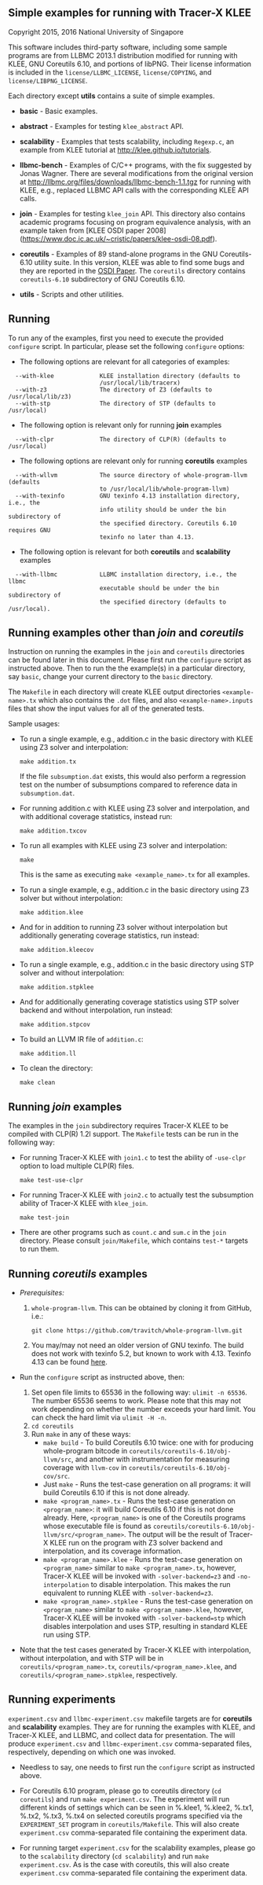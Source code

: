 Simple examples for running with Tracer-X KLEE
----------------------------------------------

Copyright 2015, 2016 National University of Singapore

This software includes third-party software, including some sample programs are from LLBMC 2013.1 distribution modified for running with KLEE, GNU Coreutils 6.10, and portions of libPNG. Their license information is included in the `license/LLBMC_LICENSE`, `license/COPYING`, and `license/LIBPNG_LICENSE`.

Each directory except **utils** contains a suite of simple examples.

- **basic**  - Basic examples. 

- **abstract** - Examples for testing `klee_abstract` API.

- **scalability** - Examples that tests scalability, including `Regexp.c`, an example from KLEE tutorial at http://klee.github.io/tutorials.

- **llbmc-bench** - Examples of C/C++ programs, with the fix suggested by Jonas Wagner. There are several modifications from the original version at http://llbmc.org/files/downloads/llbmc-bench-1.1.tgz for running with KLEE, e.g., replaced LLBMC API calls with the corresponding KLEE API calls.

- **join** - Examples for testing `klee_join` API. This directory also contains
academic programs focusing on program equivalence analysis, with an
example taken from [KLEE OSDI paper 2008]
(https://www.doc.ic.ac.uk/~cristic/papers/klee-osdi-08.pdf).

- **coreutils** - Examples of 89 stand-alone programs in the GNU Coreutils-6.10 utility suite. In this version, KLEE was able to find some bugs and they are reported in the [OSDI Paper](https://www.doc.ic.ac.uk/~cristic/papers/klee-osdi-08.pdf). The `coreutils` directory contains `coreutils-6.10` subdirectory of GNU Coreutils 6.10.

- **utils** - Scripts and other utilities.

Running
-------

To run any of the examples, first you need to execute the provided `configure` script. In particular, please set the following `configure` options:
- The following options are relevant for all categories of examples:
```
  --with-klee             KLEE installation directory (defaults to
                          /usr/local/lib/tracerx)
  --with-z3               The directory of Z3 (defaults to /usr/local/lib/z3)
  --with-stp              The directory of STP (defaults to /usr/local)
```
- The following option is relevant only for running **join** examples
```
  --with-clpr             The directory of CLP(R) (defaults to /usr/local)
```
- The following options are relevant only for running **coreutils** examples
```
  --with-wllvm            The source directory of whole-program-llvm (defaults
                          to /usr/local/lib/whole-program-llvm)
  --with-texinfo          GNU texinfo 4.13 installation directory, i.e., the
                          info utility should be under the bin subdirectory of
                          the specified directory. Coreutils 6.10 requires GNU
                          texinfo no later than 4.13.
```
- The following option is relevant for both **coreutils** and **scalability** examples
```
  --with-llbmc            LLBMC installation directory, i.e., the llbmc
                          executable should be under the bin subdirectory of
                          the specified directory (defaults to /usr/local).
```

Running examples other than *join* and *coreutils*
--------------------------------------------------

Instruction on running the examples in the `join` and `coreutils` directories can be found later in this document. Please first run the `configure` script as instructed above. Then to run the the example(s) in a particular directory, say `basic`, change your current directory to the `basic` directory.

The `Makefile` in each directory will create KLEE output directories `<example-name>.tx` which also contains the `.dot` files, and also `<example-name>.inputs` files that show the input values for all of the generated tests.

Sample usages:
- To run a single example, e.g., addition.c in the basic directory with KLEE using Z3 solver and interpolation:

  `make addition.tx`

  If the file `subsumption.dat` exists, this would also perform a regression test on the number of subsumptions compared to reference data in `subsumption.dat`.

- For running addition.c with KLEE using Z3 solver and interpolation, and with additional coverage statistics, instead run:

  `make addition.txcov`

- To run all examples with KLEE using Z3 solver and interpolation:

  `make`

  This is the same as executing `make <example_name>.tx` for all examples.

- To run a single example, e.g., addition.c in the basic directory using Z3 solver but without interpolation:

  `make addition.klee`

- And for in addition to running Z3 solver without interpolation but additionally generating coverage statistics, run instead:

  `make addition.kleecov`

- To run a single example, e.g., addition.c in the basic directory using STP solver and without interpolation:

  `make addition.stpklee`

- And for additionally generating coverage statistics using STP solver backend and without interpolation, run instead:

  `make addition.stpcov`

- To build an LLVM IR file of `addition.c`:

  `make addition.ll`

- To clean the directory:

  `make clean`

Running *join* examples
-----------------------

The examples in the `join` subdirectory requires Tracer-X KLEE to be compiled with CLP(R) 1.2l support. The `Makefile` tests can be run in the following way:

- For running Tracer-X KLEE with `join1.c` to test the ability of `-use-clpr` option to load multiple CLP(R) files.

  `make test-use-clpr`

- For running Tracer-X KLEE with `join2.c` to actually test the subsumption ability of Tracer-X KLEE with `klee_join`.

  `make test-join`

- There are other programs such as `count.c` and `sum.c` in the `join` directory. Please consult `join/Makefile`, which contains `test-*` targets to run them.

Running *coreutils* examples
----------------------------

- *Prerequisites:* 
   1. `whole-program-llvm`. This can be obtained by cloning it from GitHub, i.e.:
     
      `git clone https://github.com/travitch/whole-program-llvm.git`

   2. You may/may not need an older version of GNU texinfo. The build does not work with texinfo 5.2, but known to work with 4.13. Texinfo 4.13 can be found [here](http://ftp.gnu.org/gnu/texinfo/texinfo-4.13.tar.gz).

- Run the `configure` script as instructed above, then:
   1. Set open file limits to 65536 in the following way: `ulimit -n 65536`. The number 65536 seems to work. Please note that this may not work depending on whether the number exceeds your hard limit. You can check the hard limit via `ulimit -H -n`.
   2. `cd coreutils`
   3. Run `make` in any of these ways:
       - `make build` - To build Coreutils 6.10 twice: one with for producing whole-program bitcode in `coreutils/coreutils-6.10/obj-llvm/src`, and another with instrumentation for measuring coverage with `llvm-cov` in `coreutils/coreutils-6.10/obj-cov/src`.
       - Just `make` - Runs the test-case generation on all programs: it will build Coreutils 6.10 if this is not done already.
       - `make <program_name>.tx` - Runs the test-case generation on `<program_name>`: it will build Coreutils 6.10 if this is not done already. Here, `<program_name>` is one of the Coreutils programs whose executable file is found as `coreutils/coreutils-6.10/obj-llvm/src/<program_name>`. The output will be the result of Tracer-X KLEE run on the program with Z3 solver backend and interpolation, and its coverage information.
       - `make <program_name>.klee` - Runs the test-case generation on `<program_name>` similar to `make <program_name>.tx`, however, Tracer-X KLEE will be invoked with `-solver-backend=z3` and `-no-interpolation` to disable interpolation. This makes the run equivalent to running KLEE with `-solver-backend=z3`.
       - `make <program_name>.stpklee` - Runs the test-case generation on `<program_name>` similar to `make <program_name>.klee`, however, Tracer-X KLEE will be invoked with `-solver-backend=stp` which disables interpolation and uses STP, resulting in standard KLEE run using STP.

- Note that the test cases generated by Tracer-X KLEE with interpolation, without interpolation, and with STP will be in `coreutils/<program_name>.tx`, `coreutils/<program_name>.klee`, and `coreutils/<program_name>.stpklee`, respectively.

Running experiments
-------------------

`experiment.csv` and `llbmc-experiment.csv` makefile targets are for **coreutils** and **scalability** examples. They are for running the examples with KLEE, and Tracer-X KLEE, and LLBMC, and collect data for presentation. The will produce `experiment.csv` and `llbmc-experiment.csv` comma-separated files, respectively, depending on which one was invoked.

- Needless to say, one needs to first run the `configure` script as instructed above.

- For Coreutils 6.10 program, please go to coreutils directory (`cd coreutils`) and run `make experiment.csv`. The experiment will run different kinds of settings which can be seen in %.klee1, %.klee2, %.tx1, %.tx2, %.tx3, %.tx4 on selected coreutils programs specified via the `EXPERIMENT_SET` program in `coreutils/Makefile`. This will also create `experiment.csv` comma-separated file containing the experiment data.

- For running target `experiment.csv` for the scalability examples, please go to the `scalability` directory (`cd scalability`) and run `make experiment.csv`. As is the case with coreutils, this will also create `experiment.csv` comma-separated file containing the experiment data.
